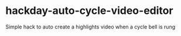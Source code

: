# hackday-auto-cycle-video-editor
Simple hack to auto create a highlights video when a cycle bell is rung
